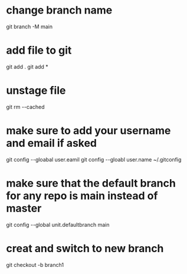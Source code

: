# change branch name 
git branch -M main

# add file to git 
git add . 
git add * 

# unstage file 
git rm --cached <file>

# make sure to add your username and email if asked 
git config --gloabal user.eamil 
git config --gloabl user.name 
~/.gitconfig

# make sure that the default branch for any repo is main instead of master
git config --global unit.defaultbranch main 

# creat and switch to new branch 
git checkout -b branch1